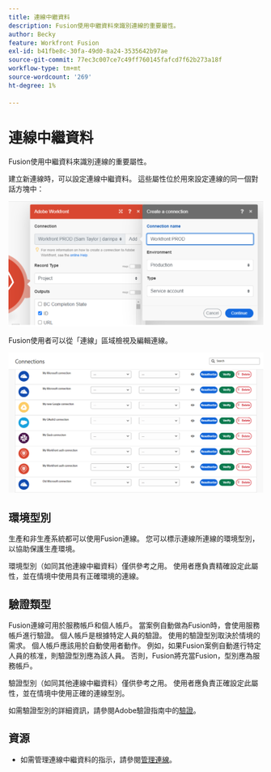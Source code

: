 ```yaml
---
title: 連線中繼資料
description: Fusion使用中繼資料來識別連線的重要屬性。
author: Becky
feature: Workfront Fusion
exl-id: b41fbe8c-30fa-49d0-8a24-3535642b97ae
source-git-commit: 77ec3c007ce7c49ff760145fafcd7f62b273a18f
workflow-type: tm+mt
source-wordcount: '269'
ht-degree: 1%

---
```


# 連線中繼資料

Fusion使用中繼資料來識別連線的重要屬性。

建立新連線時，可以設定連線中繼資料。 這些屬性位於用來設定連線的同一個對話方塊中：

![連線中繼資料](assets/connection-metadata-setup.png)

Fusion使用者可以從「連線」區域檢視及編輯連線。

![連線區域中的連線中繼資料](assets/connections-area-metadata.png)

## 環境型別

生產和非生產系統都可以使用Fusion連線。 您可以標示連線所連線的環境型別，以協助保護生產環境。

環境型別（如同其他連線中繼資料）僅供參考之用。 使用者應負責精確設定此屬性，並在情境中使用具有正確環境的連線。

## 驗證類型

Fusion連線可用於服務帳戶和個人帳戶。 當案例自動做為Fusion時，會使用服務帳戶進行驗證。 個人帳戶是根據特定人員的驗證。 使用的驗證型別取決於情境的需求。 個人帳戶應該用於自動使用者動作。 例如，如果Fusion案例自動進行特定人員的核准，則驗證型別應為該人員。 否則，Fusion將充當Fusion，型別應為服務帳戶。

驗證型別（如同其他連線中繼資料）僅供參考之用。 使用者應負責正確設定此屬性，並在情境中使用正確的連線型別。

如需驗證型別的詳細資訊，請參閱Adobe驗證指南中的[驗證](https://developer.adobe.com/developer-console/docs/guides/authentication/)。

## 資源

* 如需管理連線中繼資料的指示，請參閱[管理連線](/help/workfront-fusion/create-scenarios/connect-to-apps/manage-connections.md)。
